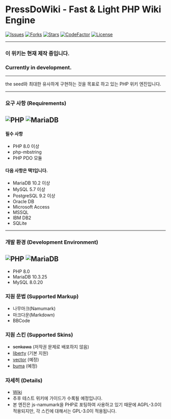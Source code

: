 # PressDoWiki - Fast & Light PHP Wiki Engine

[![Issues](https://img.shields.io/github/issues/aaei924/PressDoWiki?style=for-the-badge)](https://github.com/aaei924/PressDoWiki)
[![Forks](https://img.shields.io/github/forks/aaei924/PressDoWiki.svg?style=for-the-badge)](https://github.com/aaei924/PressDoWiki)
[![Stars](https://img.shields.io/github/stars/aaei924/PressDoWiki.svg?style=for-the-badge)](https://github.com/aaei924/PressDoWiki)
[![CodeFactor](https://www.codefactor.io/repository/github/aaei924/pressdowiki/badge?style=for-the-badge)](https://www.codefactor.io/repository/github/aaei924/pressdowiki)
[![License](https://img.shields.io/github/license/aaei924/PressDoWiki.svg?style=for-the-badge)](https://github.com/aaei924/PressDoWiki)

-------------------------
### 이 위키는 현재 제작 중입니다.
### Currently in development.
-------------------------
the seed와 최대한 유사하게 구현하는 것을 목표로 하고 있는 PHP 위키 엔진입니다.

-------------------------
### 요구 사항 (Requirements)
![PHP](https://img.shields.io/badge/PHP-%3E%3D8.0-4F5D95?style=for-the-badge&logo=php)
![MariaDB](https://img.shields.io/badge/MariaDB-%3E%3D10.3.25-003545?style=for-the-badge&logo=mariadb)
-------------------------
#### 필수 사항
- PHP 8.0 이상
- php-mbstring
- PHP PDO 모듈

#### 다음 사항은 택1입니다.
- MariaDB 10.2 이상
- MySQL 5.7 이상
- PostgreSQL 9.2 이상
- Oracle DB
- Microsoft Access
- MSSQL
- IBM DB2
- SQLite

-------------------------
### 개발 환경 (Development Environment)
![PHP](https://img.shields.io/badge/PHP-8.0-4F5D95?style=for-the-badge&logo=php)
![MariaDB](https://img.shields.io/badge/MariaDB-%3E%3D10.3.25-003545?style=for-the-badge&logo=mariadb)
-------------------------
- PHP 8.0 
- MariaDB 10.3.25
- MySQL 8.0.20

### 지원 문법 (Supported Markup)
- 나무마크(Namumark)
- 마크다운(Markdown)
- BBCode

### 지원 스킨 (Supported Skins)
- ~~senkawa~~ (저작권 문제로 배포하지 않음)
- [liberty](https://github.com/PressDo/PressDo-skin-Liberty) (기본 지원)
- [vector](https://github.com/PressDo/PressDo-skin-vector) (예정)
- [buma](https://github.com/PressDo/PressDo-skin-buma) (예정)

### 자세히 (Details)
- [Wiki](https://github.com/aaei924/PressDoWiki/wiki)
- 추후 테스트 위키에 가이드가 수록될 예정입니다.
- 본 엔진은 js-namumark을 PHP로 포팅하여 사용하고 있기 때문에 AGPL-3.0이 적용되지만, 각 스킨에 대해서는 GPL-3.0이 적용됩니다.
